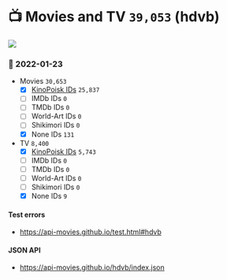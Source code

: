# :tv: Movies and TV `39,053` (hdvb)

<a href="https://API-Movies.github.io"><img src="https://API-Movies.github.io/banner.png?cache"></a>

### :date: 2022-01-23
- Movies `30,653`
  - [x] <a href="https://API-Movies.github.io/hdvb/movie_kinopoisk_ids.json">KinoPoisk IDs</a> `25,837`
  - [ ] IMDb IDs `0`
  - [ ] TMDb IDs `0`
  - [ ] World-Art IDs `0`
  - [ ] Shikimori IDs `0`
  - [x] None IDs `131`
- TV `8,400`
  - [x] <a href="https://API-Movies.github.io/hdvb/tv_kinopoisk_ids.json">KinoPoisk IDs</a> `5,743`
  - [ ] IMDb IDs `0`
  - [ ] TMDb IDs `0`
  - [ ] World-Art IDs `0`
  - [ ] Shikimori IDs `0`
  - [x] None IDs `9`
#### Test errors
- <a href='https://api-movies.github.io/test.html#hdvb'>https://api-movies.github.io/test.html#hdvb</a>
#### JSON API
- <a href='https://api-movies.github.io/hdvb/index.json'>https://api-movies.github.io/hdvb/index.json</a>
